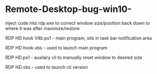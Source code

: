 # Remote-Desktop-bug-win10-
inject code into rdp.exe to correct window size/position back down to where it was after maximize/restore

RDP HD hook V4b.ps1 - main program, sits in task bar notification area

RDP HD hook.vbs - used to launch main program

RDP HD.ps1 - auxilary cli to manually reset window to desired size

RDP HD.vbs - used to launch cli version
